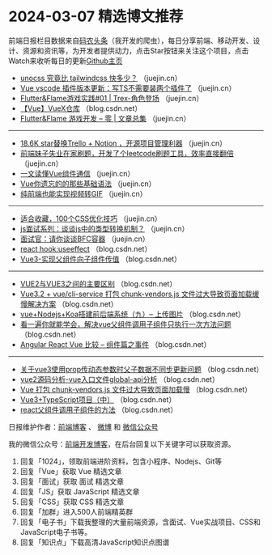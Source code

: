 # 2024-03-07 精选博文推荐

前端日报栏目数据来自[码农头条](http://toutiao.qdkfweb.cn/)（我开发的爬虫），每日分享前端、移动开发、设计、资源和资讯等，为开发者提供动力，点击Star按钮来关注这个项目，点击Watch来收听每日的更新[Github主页](https://github.com/kujian/frontendDaily)
* [unocss 究竟比 tailwindcss 快多少？](https://juejin.cn/post/7342693286447087625) （juejin.cn）
* [Vue  vscode 插件版本更新：写TS不需要装两个插件了](https://juejin.cn/post/7342432361097871410) （juejin.cn）
* [Flutter&amp;Flame游戏实践#01 | Trex-角色登场](https://juejin.cn/post/7341668771911876635) （juejin.cn）
* [【Vue】VueX仓库](https://blog.csdn.net/m0_62645012/article/details/136486848) （blog.csdn.net）
* [Flutter&amp;Flame 游戏开发 &#8211; 零 | 文章总集](https://juejin.cn/post/7341720847882223643) （juejin.cn）

***
* [18.6K star替换Trello + Notion ，开源项目管理利器](https://juejin.cn/post/7342511044290478134) （juejin.cn）
* [前端妹子失业在家刷题，开发了个leetcode刷题工具，效率直接翻倍](https://juejin.cn/post/7342718848816381964) （juejin.cn）
* [一文读懂Vue组件通信](https://juejin.cn/post/7342752740371431464) （juejin.cn）
* [Vue你遗忘的的那些基础语法](https://juejin.cn/post/7342384485696208950) （juejin.cn）
* [纯前端也能实现视频转GIF](https://juejin.cn/post/7342750487874240531) （juejin.cn）

***
* [适合收藏，100个CSS优化技巧](https://juejin.cn/post/7342787949250478114) （juejin.cn）
* [js面试系列：谈谈js中的类型转换机制？](https://juejin.cn/post/7342323580787458082) （juejin.cn）
* [面试官：请你谈谈BFC容器](https://juejin.cn/post/7342323580787163170) （juejin.cn）
* [react hook:useeffect](https://blog.csdn.net/qq_36413371/article/details/136489242) （blog.csdn.net）
* [Vue3-实现父组件向子组件传值](https://blog.csdn.net/LCKNOW/article/details/136503608) （blog.csdn.net）

***
* [VUE2与VUE3之间的主要区别](https://blog.csdn.net/HanXiaoXi_yeal/article/details/136448365) （blog.csdn.net）
* [Vue3.2 + vue/cli-service 打包 chunk-vendors.js 文件过大导致页面加载缓慢解决方案](https://blog.csdn.net/snows_l/article/details/136511154) （blog.csdn.net）
* [vue+Nodejs+Koa搭建前后端系统（九）&#8211; 上传图片](https://blog.csdn.net/weixin_39256994/article/details/132077919) （blog.csdn.net）
* [看一遍你就能学会，解决vue父组件调用子组件只执行一次方法问题](https://blog.csdn.net/SmartJunTao/article/details/136499011) （blog.csdn.net）
* [Angular React Vue 比较 – 组件篇之事件](https://blog.csdn.net/zhangjunfa123456/article/details/136499946) （blog.csdn.net）

***
* [关于vue3使用prop传动态参数时父子数据不同步更新问题](https://blog.csdn.net/qq_57676486/article/details/136482105) （blog.csdn.net）
* [vue2源码分析-vue入口文件global-api分析](https://blog.csdn.net/qq_42389674/article/details/136507405) （blog.csdn.net）
* [Vue 打包 chunk-vendors.js 文件过大导致页面加载慢](https://blog.csdn.net/cyyyeahey/article/details/136471636) （blog.csdn.net）
* [Vue3+TypeScript项目（中）](https://blog.csdn.net/m0_65435970/article/details/136457657) （blog.csdn.net）
* [react父组件调用子组件的方法](https://blog.csdn.net/qq_40610760/article/details/136503616) （blog.csdn.net）

日报维护作者：[前端博客](https://qdkfweb.cn/) 、 [微博](http://weibo.com/kujian) 和 [微信公众号](https://open.weixin.qq.com/qr/code?username=caibaojian_com)

我的微信公众号：[前端开发博客](https://open.weixin.qq.com/qr/code?username=caibaojian_com)，在后台回复以下关键字可以获取资源。

1. 回复「1024」，领取前端进阶资料，包含小程序、Nodejs、Git等
2. 回复「Vue」获取 Vue 精选文章
3. 回复「面试」获取 面试 精选文章
4. 回复「JS」获取 JavaScript 精选文章
5. 回复「CSS」获取 CSS 精选文章
6. 回复「加群」进入500人前端精英群
7. 回复「电子书」下载我整理的大量前端资源，含面试、Vue实战项目、CSS和JavaScript电子书等。
8. 回复「知识点」下载高清JavaScript知识点图谱